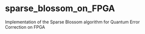 # sparse_blossom_on_FPGA
Implementation of the Sparse Blossom algorithm for Quantum Error Correction on FPGA
